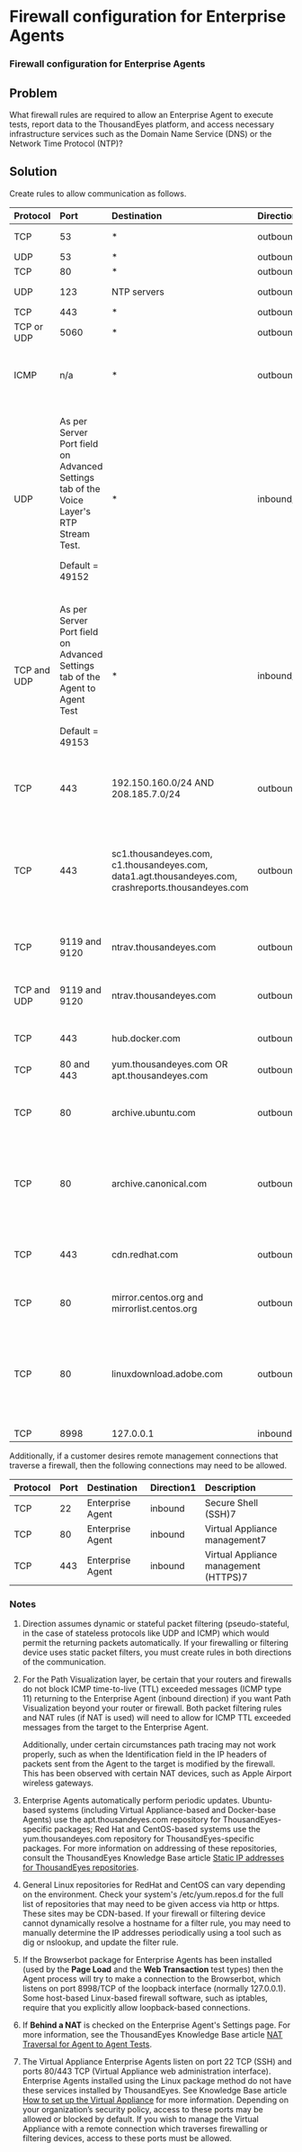 # Firewall configuration for Enterprise Agents

### Firewall configuration for Enterprise Agents

## Problem

What firewall rules are required to allow an Enterprise Agent to execute tests, report data to the ThousandEyes platform, and access necessary infrastructure services such as the Domain Name Service \(DNS\) or the Network Time Protocol \(NTP\)?

## Solution

Create rules to allow communication as follows.

<table>
  <thead>
    <tr>
      <th style="text-align:left"><b>Protocol</b>
      </th>
      <th style="text-align:left"><b>Port</b>
      </th>
      <th style="text-align:left"><b>Destination</b>
      </th>
      <th style="text-align:left"><b>Direction</b>1</th>
      <th style="text-align:left"><b>Description</b>
      </th>
    </tr>
  </thead>
  <tbody>
    <tr>
      <td style="text-align:left">TCP</td>
      <td style="text-align:left">53</td>
      <td style="text-align:left">*</td>
      <td style="text-align:left">outbound</td>
      <td style="text-align:left">DNS Server tests</td>
    </tr>
    <tr>
      <td style="text-align:left">UDP</td>
      <td style="text-align:left">53</td>
      <td style="text-align:left">*</td>
      <td style="text-align:left">outbound</td>
      <td style="text-align:left">DNS queries</td>
    </tr>
    <tr>
      <td style="text-align:left">TCP</td>
      <td style="text-align:left">80</td>
      <td style="text-align:left">*</td>
      <td style="text-align:left">outbound</td>
      <td style="text-align:left">Web tests</td>
    </tr>
    <tr>
      <td style="text-align:left">UDP</td>
      <td style="text-align:left">123</td>
      <td style="text-align:left">NTP servers</td>
      <td style="text-align:left">outbound</td>
      <td style="text-align:left">NTP time synchronization</td>
    </tr>
    <tr>
      <td style="text-align:left">TCP</td>
      <td style="text-align:left">443</td>
      <td style="text-align:left">*</td>
      <td style="text-align:left">outbound</td>
      <td style="text-align:left">Web tests</td>
    </tr>
    <tr>
      <td style="text-align:left">TCP or UDP</td>
      <td style="text-align:left">5060</td>
      <td style="text-align:left">*</td>
      <td style="text-align:left">outbound</td>
      <td style="text-align:left">SIP Server tests</td>
    </tr>
    <tr>
      <td style="text-align:left">ICMP</td>
      <td style="text-align:left">n/a</td>
      <td style="text-align:left">*</td>
      <td style="text-align:left">outbound2</td>
      <td style="text-align:left">ICMP-based Network Layer Agent to Server tests, Path Visualization</td>
    </tr>
    <tr>
      <td style="text-align:left">UDP</td>
      <td style="text-align:left">
        <p>As per Server Port field on Advanced Settings tab of the Voice Layer&apos;s
          RTP Stream Test.</p>
        <p>Default = 49152</p>
      </td>
      <td style="text-align:left">*</td>
      <td style="text-align:left">inbound/outbound</td>
      <td style="text-align:left">Voice Layer Metrics</td>
    </tr>
    <tr>
      <td style="text-align:left">TCP and UDP</td>
      <td style="text-align:left">
        <p>As per Server Port field on Advanced Settings tab of the Agent to Agent
          Test</p>
        <p>Default = 49153</p>
      </td>
      <td style="text-align:left">*</td>
      <td style="text-align:left">inbound/outbound</td>
      <td style="text-align:left">Agent to Agent tests</td>
    </tr>
    <tr>
      <td style="text-align:left">TCP</td>
      <td style="text-align:left">443</td>
      <td style="text-align:left">192.150.160.0/24 AND
        <br />208.185.7.0/24</td>
      <td style="text-align:left">outbound</td>
      <td style="text-align:left">All Enterprise Agents,
        <br />connections to ThousandEyes collector</td>
    </tr>
    <tr>
      <td style="text-align:left">TCP</td>
      <td style="text-align:left">443</td>
      <td style="text-align:left">sc1.thousandeyes.com,
        <br />c1.thousandeyes.com,
        <br />data1.agt.thousandeyes.com,
        <br />crashreports.thousandeyes.com</td>
      <td style="text-align:left">outbound</td>
      <td style="text-align:left">All Enterprise Agents,
        <br />connections to ThousandEyes collector
        <br />(same as above, for domain-based firewalls)</td>
    </tr>
    <tr>
      <td style="text-align:left">TCP</td>
      <td style="text-align:left">9119 and 9120</td>
      <td style="text-align:left">ntrav.thousandeyes.com</td>
      <td style="text-align:left">outbound</td>
      <td style="text-align:left">NAT traversal6 for TCP-based Agent to Agent tests</td>
    </tr>
    <tr>
      <td style="text-align:left">TCP and UDP</td>
      <td style="text-align:left">9119 and 9120</td>
      <td style="text-align:left">ntrav.thousandeyes.com</td>
      <td style="text-align:left">outbound</td>
      <td style="text-align:left">NAT traversal6 for UDP-based Agent to Agent tests</td>
    </tr>
    <tr>
      <td style="text-align:left">TCP</td>
      <td style="text-align:left">443</td>
      <td style="text-align:left">hub.docker.com</td>
      <td style="text-align:left">outbound</td>
      <td style="text-align:left">Docker-based Agents (install only)</td>
    </tr>
    <tr>
      <td style="text-align:left">TCP</td>
      <td style="text-align:left">80 and 443</td>
      <td style="text-align:left">yum.thousandeyes.com OR apt.thousandeyes.com</td>
      <td style="text-align:left">outbound</td>
      <td style="text-align:left">All Enterprise Agents3
        <br />
      </td>
    </tr>
    <tr>
      <td style="text-align:left">TCP</td>
      <td style="text-align:left">80</td>
      <td style="text-align:left">archive.ubuntu.com</td>
      <td style="text-align:left">outbound</td>
      <td style="text-align:left">Virtual Appliance and Ubuntu-based Linux package Agents</td>
    </tr>
    <tr>
      <td style="text-align:left">TCP</td>
      <td style="text-align:left">80</td>
      <td style="text-align:left">archive.canonical.com</td>
      <td style="text-align:left">outbound</td>
      <td style="text-align:left">Virtual Appliance and Ubuntu-based Linux package Agents that use Adobe
        Flash (optional)</td>
    </tr>
    <tr>
      <td style="text-align:left">TCP</td>
      <td style="text-align:left">443</td>
      <td style="text-align:left">cdn.redhat.com</td>
      <td style="text-align:left">outbound</td>
      <td style="text-align:left">RedHat Enterprise Linux-based Linux package Agents4</td>
    </tr>
    <tr>
      <td style="text-align:left">TCP</td>
      <td style="text-align:left">80</td>
      <td style="text-align:left">mirror.centos.org and mirrorlist.centos.org</td>
      <td style="text-align:left">outbound</td>
      <td style="text-align:left">CentOS-based Linux package Agents4</td>
    </tr>
    <tr>
      <td style="text-align:left">TCP</td>
      <td style="text-align:left">80</td>
      <td style="text-align:left">linuxdownload.adobe.com</td>
      <td style="text-align:left">outbound</td>
      <td style="text-align:left">RedHat Enterprise Linux-based and CentOS-based Linux package Agents that
        use Adobe Flash (optional)</td>
    </tr>
    <tr>
      <td style="text-align:left">TCP</td>
      <td style="text-align:left">8998</td>
      <td style="text-align:left">127.0.0.1</td>
      <td style="text-align:left">inbound</td>
      <td style="text-align:left">BrowserBot5
        <br />
      </td>
    </tr>
  </tbody>
</table>  
Additionally, if a customer desires remote management connections that traverse a firewall, then the following connections may need to be allowed.

| **Protocol** | **Port** | **Destination** | **Direction**1 | **Description** |
| :--- | :--- | :--- | :--- | :--- |
| TCP | 22 | Enterprise Agent | inbound | Secure Shell \(SSH\)7 |
| TCP | 80 | Enterprise Agent | inbound | Virtual Appliance management7 |
| TCP | 443 | Enterprise Agent | inbound | Virtual Appliance management \(HTTPS\)7 |

### Notes

1. Direction assumes dynamic or stateful packet filtering \(pseudo-stateful, in the case of stateless protocols like UDP and ICMP\) which would permit the returning packets automatically. If your firewalling or filtering device uses static packet filters, you must create rules in both directions of the communication.
2. For the Path Visualization layer, be certain that your routers and firewalls do not block ICMP time-to-live \(TTL\) exceeded messages \(ICMP type 11\) returning to the Enterprise Agent \(inbound direction\) if you want Path Visualization beyond your router or firewall.  Both packet filtering rules and NAT rules \(if NAT is used\) will need to allow for ICMP TTL exceeded messages from the target to the Enterprise Agent.

    Additionally, under certain circumstances path tracing may not work properly, such as when the Identification field in the IP headers of packets sent from the Agent to the target is modified by the firewall.  This has been observed with certain NAT devices, such as Apple Airport wireless gateways.

3. Enterprise Agents automatically perform periodic updates.  Ubuntu-based systems \(including Virtual Appliance-based and Docker-base Agents\) use the apt.thousandeyes.com repository for ThousandEyes-specific packages; Red Hat and CentOS-based systems use the yum.thousandeyes.com repository for ThousandEyes-specific packages. For more information on addressing of these repositories, consult the ThousandEyes Knowledge Base article [Static IP addresses for ThousandEyes repositories](https://success.thousandeyes.com/PublicArticlePage?articleIdParam=kA044000000Q0k1CAC_Static-IP-addresses-for-ThousandEyes-repositories).
4. General Linux repositories for RedHat and CentOS can vary depending on the environment.  Check your system's /etc/yum.repos.d for the full list of repositories that may need to be given access via http or https. These sites may be CDN-based. If your firewall or filtering device cannot dynamically resolve a hostname for a filter rule, you may need to manually determine the IP addresses periodically using a tool such as dig or nslookup, and update the filter rule.
5. If the Browserbot package for Enterprise Agents has been installed \(used by the **Page Load** and the **Web Transaction** test types\) then the Agent process will try to make a connection to the Browserbot, which listens on port 8998/TCP of the loopback interface \(normally 127.0.0.1\).  Some host-based Linux-based firewall software, such as iptables, require that you explicitly allow loopback-based connections.
6. If **Behind a NAT** is checked on the Enterprise Agent's Settings page.  For more information, see the ThousandEyes Knowledge Base article [NAT Traversal for Agent to Agent Tests](https://success.thousandeyes.com/ViewArticle?articleIdParam=kA0E0000000CmnWKAS).
7. The Virtual Appliance Enterprise Agents listen on port 22 TCP \(SSH\) and ports 80/443 TCP \(Virtual Appliance web administration interface\). Enterprise Agents installed using the Linux package method do not have these services installed by ThousandEyes.  See Knowledge Base article [How to set up the Virtual Appliance](https://success.thousandeyes.com/ViewArticle?articleIdParam=kA0E0000000CmnwKAC) for more information.  Depending on your organization’s security policy, access to these ports may be allowed or blocked by default.  If you wish to manage the Virtual Appliance with a remote connection which traverses firewalling or filtering devices, access to these ports must be allowed.

